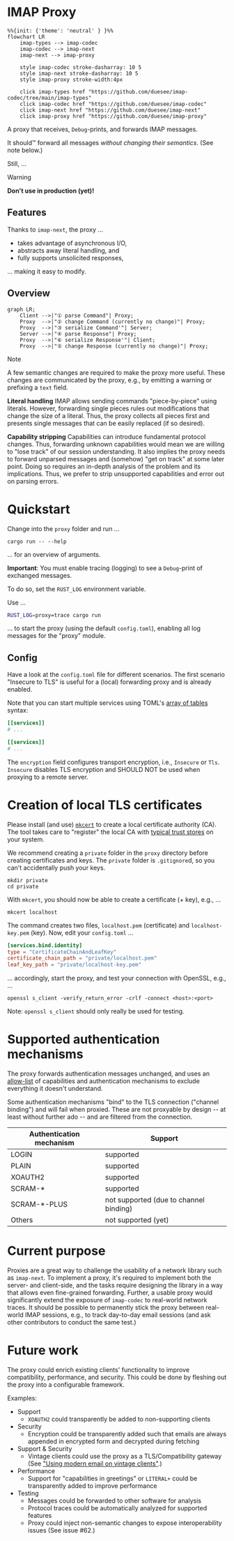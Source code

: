 # IMAP Proxy

```mermaid
%%{init: {'theme': 'neutral' } }%%
flowchart LR
    imap-types --> imap-codec
    imap-codec --> imap-next
    imap-next --> imap-proxy
    
    style imap-codec stroke-dasharray: 10 5
    style imap-next stroke-dasharray: 10 5
    style imap-proxy stroke-width:4px
    
    click imap-types href "https://github.com/duesee/imap-codec/tree/main/imap-types"
    click imap-codec href "https://github.com/duesee/imap-codec"
    click imap-next href "https://github.com/duesee/imap-next"
    click imap-proxy href "https://github.com/duesee/imap-proxy"
```

A proxy that receives, `Debug`-prints, and forwards IMAP messages.

It should™ forward all messages *without changing their semantics*. (See note below.)

Still, ...

> [!WARNING]
> **Don't use in production (yet)!**

## Features

Thanks to `imap-next`, the proxy ...

* takes advantage of asynchronous I/O,
* abstracts away literal handling, and
* fully supports unsolicited responses,

... making it easy to modify.

## Overview

```mermaid  
graph LR;
	Client -->|"① parse Command"| Proxy;
	Proxy  -->|"② change Command (currently no change)"| Proxy;
	Proxy  -->|"③ serialize Command'"| Server;
	Server -->|"④ parse Response"| Proxy;
	Proxy  -->|"⑥ serialize Response'"| Client;
	Proxy  -->|"⑤ change Response (currently no change)"| Proxy;
```

> [!NOTE]
> A few semantic changes are required to make the proxy more useful.
> These changes are communicated by the proxy, e.g., by emitting a warning or prefixing a `text` field.
>
> **Literal handling** IMAP allows sending commands "piece-by-piece" using literals.
> However, forwarding single pieces rules out modifications that change the size of a literal.
> Thus, the proxy collects all pieces first and presents single messages that can be easily replaced (if so desired).
>
> **Capability stripping** Capabilities can introduce fundamental protocol changes.
> Thus, forwarding unknown capabilities would mean we are willing to "lose track" of our session understanding.
> It also implies the proxy needs to forward unparsed messages and (somehow) "get on track" at some later point.
> Doing so requires an in-depth analysis of the problem and its implications.
> Thus, we prefer to strip unsupported capabilities and error out on parsing errors.

# Quickstart

Change into the `proxy` folder and run ...

```shell
cargo run -- --help
```

... for an overview of arguments.

**Important**: You must enable tracing (logging) to see a `Debug`-print of exchanged messages.

To do so, set the `RUST_LOG` environment variable.

Use ...

```sh
RUST_LOG=proxy=trace cargo run
```

... to start the proxy (using the default `config.toml`), enabling all log messages for the "proxy" module.

## Config

Have a look at the `config.toml` file for different scenarios.
The first scenario "Insecure to TLS" is useful for a (local) forwarding proxy and is already enabled.

Note that you can start multiple services using TOML's [array of tables](https://toml.io/en/v1.0.0#array-of-tables) syntax:

```toml
[[services]]
# ...

[[services]]
# ...
```

The `encryption` field configures transport encryption, i.e., `Insecure` or `Tls`.
`Insecure` disables TLS encryption and SHOULD NOT be used when proxying to a remote server.

# Creation of local TLS certificates

Please install (and use) [`mkcert`](https://github.com/FiloSottile/mkcert) to create a local certificate authority (CA).
The tool takes care to "register" the local CA with [typical trust stores](https://github.com/FiloSottile/mkcert#supported-root-stores) on your system.

We recommend creating a `private` folder in the `proxy` directory before creating certificates and keys.
The `private` folder is `.gitignore`d, so you can't accidentally push your keys.

```shell
mkdir private
cd private
```

With `mkcert`, you should now be able to create a certificate (+ key), e.g., ...

```shell
mkcert localhost
```

The command creates two files, `localhost.pem` (certificate) and `localhost-key.pem` (key). Now, edit your `config.toml` ...

```toml
[services.bind.identity]
type = "CertificateChainAndLeafKey"
certificate_chain_path = "private/localhost.pem"
leaf_key_path = "private/localhost-key.pem"
```

... accordingly, start the proxy, and test your connection with OpenSSL, e.g., ...

```shell
openssl s_client -verify_return_error -crlf -connect <host>:<port>
```

Note: `openssl s_client` should only really be used for testing.

# Supported authentication mechanisms

The proxy forwards authentication messages unchanged, and uses an [allow-list](https://github.com/duesee/imap-next/blob/0ccd9384d36ae5aecb15417aeedf772543d9a661/proxy/src/util.rs#L120C4-L120C31)
of capabilities and authentication mechanisms to exclude everything it doesn't understand.

Some authentication mechanisms "bind" to the TLS connection ("channel binding") and will fail when proxied.
These are not proxyable by design -- at least without further ado -- and are filtered from the connection.

| Authentication mechanism | Support                                |
|--------------------------|----------------------------------------|
| LOGIN                    | supported                              |
| PLAIN                    | supported                              |
| XOAUTH2                  | supported                              |
| SCRAM-*                  | supported                              |
| SCRAM-*-PLUS             | not supported (due to channel binding) |
| Others                   | not supported (yet)                    |

# Current purpose

Proxies are a great way to challenge the usability of a network library such as `imap-next`.
To implement a proxy, it's required to implement both the server- and client-side, and the tasks require designing the library in a way that allows even fine-grained forwarding.
Further, a usable proxy would significantly extend the exposure of `imap-codec` to real-world network traces.
It should be possible to permanently stick the proxy between real-world IMAP sessions, e.g., to track day-to-day email sessions (and ask other contributors to conduct the same test.)

# Future work

The proxy could enrich existing clients' functionality to improve compatibility, performance, and security.
This could be done by fleshing out the proxy into a configurable framework.

Examples:

* Support
  * `XOAUTH2` could transparently be added to non-supporting clients
* Security
    * Encryption could be transparently added such that emails are always appended in encrypted form and decrypted during fetching
* Support & Security
  * Vintage clients could use the proxy as a TLS/Compatibility gateway (See ["Using modern email on vintage clients"](https://julienblanchard.com/articles/modern-email-and-vintage-clients).)
* Performance
  * Support for "capabilities in greetings" or `LITERAL+` could be transparently added to improve performance
* Testing
  * Messages could be forwarded to other software for analysis
  * Protocol traces could be automatically analyzed for supported features
  * Proxy could inject non-semantic changes to expose interoperability issues (See issue #62.)
